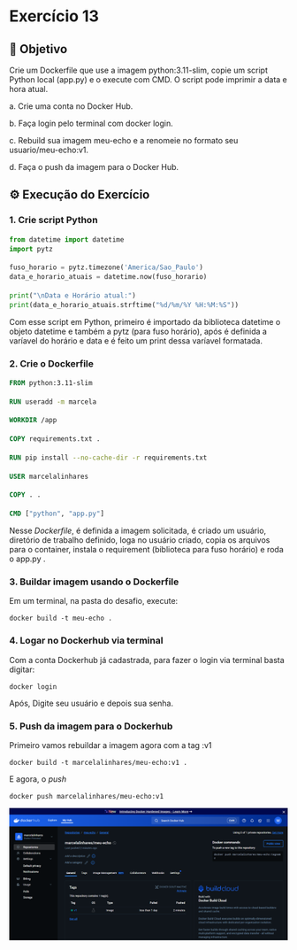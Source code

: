 # Exercício 13

## 🎯 Objetivo

Crie um Dockerfile que use a imagem python:3.11-slim, copie um script Python local (app.py) e o execute com CMD. O script pode imprimir a data e hora atual. 

a. Crie uma conta no Docker Hub. 

b. Faça login pelo terminal com docker login. 

c. Rebuild sua imagem meu-echo e a renomeie no formato seu usuario/meu-echo:v1. 

d. Faça o push da imagem para o Docker Hub. 

## ⚙️ Execução do Exercício

### 1. Crie script Python

```python
from datetime import datetime
import pytz

fuso_horario = pytz.timezone('America/Sao_Paulo')
data_e_horario_atuais = datetime.now(fuso_horario)

print("\nData e Horário atual:")
print(data_e_horario_atuais.strftime("%d/%m/%Y %H:%M:%S"))
```

Com esse script em Python, primeiro é importado da biblioteca datetime o objeto datetime e também a pytz (para fuso horário), após é definida a varíavel do horário e data e é feito um print dessa varíavel formatada.

### 2. Crie o Dockerfile

```Dockerfile
FROM python:3.11-slim

RUN useradd -m marcela

WORKDIR /app

COPY requirements.txt .

RUN pip install --no-cache-dir -r requirements.txt

USER marcelalinhares

COPY . .

CMD ["python", "app.py"]
```

Nesse _Dockerfile_, é definida a imagem solicitada, é criado um usuário, diretório de trabalho definido, loga no usuário criado, copia os arquivos para o container, instala o requirement (biblioteca para fuso horário) e roda o app.py .

### 3. Buildar imagem usando o Dockerfile

Em um terminal, na pasta do desafio, execute:

```Docker
docker build -t meu-echo .
```

### 4. Logar no Dockerhub via terminal

Com a conta Dockerhub já cadastrada, para fazer o login via terminal basta digitar:

```
docker login
```

Após, Digite seu usuário e depois sua senha.

### 5. Push da imagem para o Dockerhub

Primeiro vamos rebuildar a imagem agora com a tag :v1

```Docker
docker build -t marcelalinhares/meu-echo:v1 .
```

E agora, o _push_

```Docker
docker push marcelalinhares/meu-echo:v1
```

![Print do dockerhub](img/01-dockerhub.png)